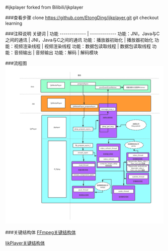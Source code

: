 #ijkplayer
forked from Bilibili/ijkplayer

###查看步骤
	clone https://github.com/EtongDing/ijkplayer.git
	git checkout learning
	
###注释说明
关键词  | 功能
------------- | -------------
功能：JNI，Java与C之间的通讯 | JNI，Java与C之间的通讯
功能：播放器初始化 | 播放器初始化
功能：视频渲染线程 | 视频渲染线程
功能：数据包读取线程 | 数据包读取线程
功能：音频输出 | 音频输出
功能：解码  | 解码模块

###流程图
![](https://github.com/EtongDing/ijkplayer/blob/learning/ijkPlayer%E6%B5%81%E7%A8%8B%E5%9B%BE.png?raw=true)

###关键结构体
[FFmpeg关键结构体](http://note.youdao.com/noteshare?id=b443321050b6989ddfda0e63aedc2c65)

[IjkPlayer关键结构体](http://note.youdao.com/noteshare?id=02b821d933e8dbb0dcdfdc79646b980f)



